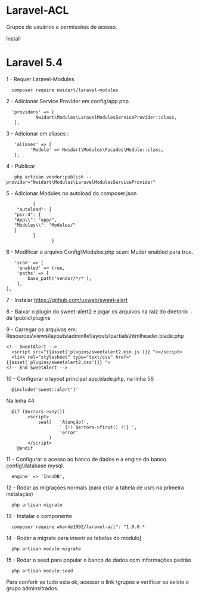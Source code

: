 # Laravel-ACL
Grupos de usuários e permissões de acesso.

Install

# Laravel 5.4

1 - Requer Laravel-Modules

      composer require nwidart/laravel-modules
      
2 - Adicionar Service Provider em config/app.php.
      
      'providers' => [
               Nwidart\Modules\LaravelModulesServiceProvider::class,
       ],
3 - Adicionar em aliases :

       'aliases' => [
             'Module' => Nwidart\Modules\Facades\Module::class,
       ],
       
       
4 - Publicar        
       
       php artisan vendor:publish --provider="Nwidart\Modules\LaravelModulesServiceProvider"
       
       
5 - Adicionar Modules no autoload do composer.json
       
              {
        "autoload": {
       "psr-4": {
       "App\\": "app/",
       "Modules\\": "Modules/"
       }
              }      
                     }
                     
6 -  Modificar o arquivo Config\Modulos.php  scan: 
Mudar enabled para true.
       
       'scan' => [
        'enabled' => true,
        'paths' => [
            base_path('vendor/*/*'),
        ],
    ],
    

7 - Instalar  https://github.com/uxweb/sweet-alert

8 - Baixar o plugin do sweet-alert2 e jogar os arquivos na raiz do diretorio de \public\plugins

9 - Carregar os arquivos em: Resources\views\layouts\adminlte\layouts\partials\htmlheader.blade.php

    <!-- SweetAlert -->
      <script src="{{asset('plugins/sweetalert2.min.js')}} "></script>
      <link rel="stylesheet" type="text/css" href="{{asset('plugins/sweetalert2.css')}} ">
    <!-- End SweetAlert -->
    
10 - Configurar o layout principal app.blade.php, na linha 56
 
      @include('sweet::alert')'
 
 Na linha 44
 
      @if ($errors->any())
            <script>
                swal(   'Atenção!',
                        ' {!! $errors->first() !!} ',
                        'error'
                    )
            </script>
        @endif
  

11 - Configurar o acesso ao banco de dados e a engine do banco config\database mysql. 

      engine' => 'InnoDB',
      
12 - Rodar as migrações normais (para criar a tabela de usrs na primeira instalação)

      php artisan migrate

13 - Instalar o componente  

      composer require whande1992/laravel-acl": "1.0.0.*
  
 14 - Rodar a migrate para inserir as tabelas do modulo]
      
      php artisan module:migrate
      
15 - Rodar o seed para popular o banco de dados com informações padrão    
      
      php artisan module:seed
      
      
 Para conferir se tudo esta ok, acessar o link \grupos e verificar se existe o grupo adminsitrados.


